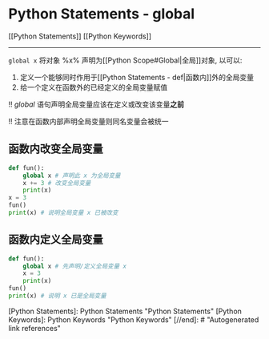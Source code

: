 # Python Statements - global

[[Python Statements]] [[Python Keywords]]

---

`global x` 将对象 %x% 声明为[[Python Scope#Global|全局]]对象, 以可以:

1. 定义一个能够同时作用于[[Python Statements - def|函数内]]外的全局变量
2. 给一个定义在函数外的已经定义的全局变量赋值

!! *global* 语句声明全局变量应该在定义或改变该变量**之前**

!! 注意在函数内部声明全局变量则同名变量会被统一

## 函数内改变全局变量

```py
def fun():
    global x # 声明此 x 为全局变量
    x += 3 # 改变全局变量
    print(x)
x = 3
fun()
print(x) # 说明全局变量 x 已被改变
```

## 函数内定义全局变量

```py
def fun():
    global x # 先声明/定义全局变量 x
    x = 3
    print(x)
fun()
print(x) # 说明 x 已是全局变量
```

[//begin]: # "Autogenerated link references for markdown compatibility"
[Python Statements]: Python Statements "Python Statements"
[Python Keywords]: Python Keywords "Python Keywords"
[//end]: # "Autogenerated link references"